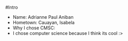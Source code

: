 #Intro

* Name: Adrianne Paul Aniban
* Hometown: Cauayan, Isabela
* Why I chose CMSC:
* I chose computer science because I think its cool :>
